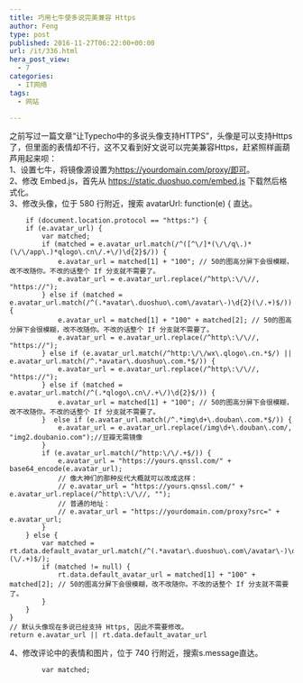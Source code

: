 ```yaml
---
title: 巧用七牛使多说完美兼容 Https
author: Feng
type: post
published: 2016-11-27T06:22:00+00:00
url: /it/336.html
hera_post_view:
  - 7
categories:
  - IT网络
tags:
  - 网站

---
```

之前写过一篇文章“让Typecho中的多说头像支持HTTPS&#8221;，头像是可以支持Https了，但里面的表情却不行，这不又看到好文说可以完美兼容Https，赶紧照样画葫芦用起来呗：  
1、设置七牛，将镜像源设置为<https://yourdomain.com/proxy/即可>。  
2、修改 Embed.js，首先从 <https://static.duoshuo.com/embed.js> 下载然后格式化。  
3、修改头像，位于 580 行附近，搜索 avatarUrl: function(e) { 直达。

<pre><code class="lang-java">    if (document.location.protocol == "https:") {
    if (e.avatar_url) {
        var matched;
        if (matched = e.avatar_url.match(/^([^\/]*(\/\/q\.)*(\/\/app\.)*qlogo\.cn\/.+\/)\d{2}$/)) {
            e.avatar_url = matched[1] + "100"; // 50的图高分屏下会很模糊，改不改随你。不改的话整个 If 分支就不需要了。
            e.avatar_url = e.avatar_url.replace(/^http\:\/\//, "https://");
        } else if (matched = e.avatar_url.match(/^(.*avatar\.duoshuo\.com\/avatar\-)\d{2}(\/.+)$/)) {
            e.avatar_url = matched[1] + "100" + matched[2]; // 50的图高分屏下会很模糊，改不改随你。不改的话整个 If 分支就不需要了。
            e.avatar_url = e.avatar_url.replace(/^http\:\/\//, "https://");
        } else if (e.avatar_url.match(/^http:\/\/wx\.qlogo\.cn.*$/) || e.avatar_url.match(/^.*avatar\.duoshuo\.com.*$/)) {
            e.avatar_url = e.avatar_url.replace(/^http\:\/\//, "https://");
        } else if (matched = e.avatar_url.match(/^(.*qlogo\.cn\/.+\/)\d{2}$/)) {
            e.avatar_url = matched[1] + "100"; // 50的图高分屏下会很模糊，改不改随你。不改的话整个 If 分支就不需要了。
        }  else if (e.avatar_url.match(/^.*img\d+\.douban\.com.*$/)) {
            e.avatar_url = e.avatar_url.replace(/img\d+\.douban\.com/, "img2.doubanio.com");//豆瓣无需镜像
        }
        if (e.avatar_url.match(/^http:\/\/.+$/)) {
            e.avatar_url = "https://yours.qnssl.com/" + base64_encode(e.avatar_url);
            // 像大神们的那种反代大概就可以改成这样：
            // e.avatar_url = "https://yours.qnssl.com/" + e.avatar_url.replace(/^http\:\/\//, "");
            // 普通的地址：
            // e.avatar_url = "https://yourdomain.com/proxy?src=" + e.avatar_url;
        }
    } else {
        var matched = rt.data.default_avatar_url.match(/^(.*avatar\.duoshuo\.com\/avatar\-)\d{2}(\/.+)$/);
        if (matched != null) {
            rt.data.default_avatar_url = matched[1] + "100" + matched[2]; // 50的图高分屏下会很模糊，改不改随你。不改的话整个 If 分支就不需要了。
        }
    }
}
// 默认头像现在多说已经支持 Https, 因此不需要修改。
return e.avatar_url || rt.data.default_avatar_url</code></pre>

4、修改评论中的表情和图片，位于 740 行附近，搜索s.message直达。

<pre><code class="lang-java">        var matched;</code></pre>